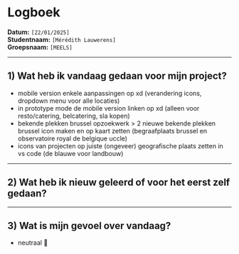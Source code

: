 # Logboek

**Datum:** `[22/01/2025]`  
**Studentnaam:** `[Mérédith Lauwerens]`  
**Groepsnaam:** `[MEELS]`

---

## 1) Wat heb ik vandaag gedaan voor mijn project?

- mobile version enkele aanpassingen op xd (verandering icons, dropdown menu voor alle locaties)
- in prototype mode de mobile version linken op xd (alleen voor resto/catering, belcatering, sla kopen)
- bekende plekken brussel opzoekwerk > 2 nieuwe bekende plekken brussel icon maken en op kaart zetten (begraafplaats brussel en observatoire royal de belgique uccle)
- icons van projecten op juiste (ongeveer) geografische plaats zetten in vs code (de blauwe voor landbouw)

---

## 2) Wat heb ik nieuw geleerd of voor het eerst zelf gedaan?

---

## 3) Wat is mijn gevoel over vandaag?

- neutraal 🙂
